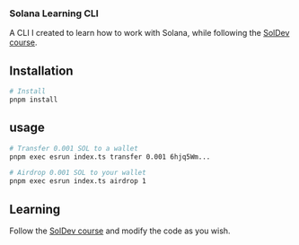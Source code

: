 ### Solana Learning CLI

A CLI I created to learn how to work with Solana, while following the [SolDev course](https://www.soldev.app/course).

## Installation

```bash
# Install
pnpm install

```

## usage

```bash
# Transfer 0.001 SOL to a wallet
pnpm exec esrun index.ts transfer 0.001 6hjq5Wm...

# Airdrop 0.001 SOL to your wallet
pnpm exec esrun index.ts airdrop 1
```

## Learning

Follow the [SolDev course](https://www.soldev.app/course) and modify the code as you wish.
